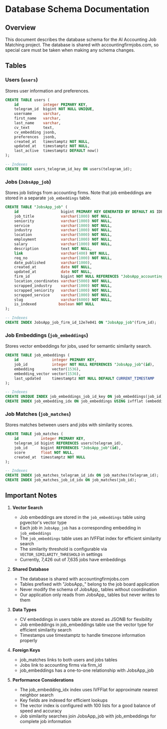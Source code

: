 # Database Schema Documentation

## Overview
This document describes the database schema for the AI Accounting Job Matching project. The database is shared with accountingfirmjobs.com, so special care must be taken when making any schema changes.

## Tables

### Users (`users`)
Stores user information and preferences.

```sql
CREATE TABLE users (
    id           integer PRIMARY KEY,
    telegram_id  bigint NOT NULL UNIQUE,
    username     varchar,
    first_name   varchar,
    last_name    varchar,
    cv_text      text,
    cv_embedding jsonb,
    preferences  jsonb,
    created_at   timestamptz NOT NULL,
    updated_at   timestamptz NOT NULL,
    last_active  timestamptz DEFAULT now()
);

-- Indexes
CREATE INDEX users_telegram_id_key ON users(telegram_id);
```

### Jobs (`JobsApp_job`)
Stores job listings from accounting firms. Note that job embeddings are stored in a separate `job_embeddings` table.

```sql
CREATE TABLE "JobsApp_job" (
    id                   bigint PRIMARY KEY GENERATED BY DEFAULT AS IDENTITY,
    job_title            varchar(1000) NOT NULL,
    seniority            varchar(1000) NOT NULL,
    service              varchar(1000) NOT NULL,
    industry             varchar(1000) NOT NULL,
    location             varchar(5000) NOT NULL,
    employment           varchar(1000) NOT NULL,
    salary               varchar(1000) NOT NULL,
    description          text NOT NULL,
    link                 varchar(400) NOT NULL,
    req_no               varchar(1000) NOT NULL,
    date_published       varchar(1000),
    created_at           date NOT NULL,
    updated_at           date NOT NULL,
    firm_id              bigint NOT NULL REFERENCES "JobsApp_accountingfirm"(id),
    location_coordinates varchar(5000) NOT NULL,
    scrapped_industry    varchar(1000) NOT NULL,
    scrapped_seniority   varchar(1000) NOT NULL,
    scrapped_service     varchar(1000) NOT NULL,
    slug                 varchar(6000) NOT NULL,
    is_indexed          boolean NOT NULL
);

-- Indexes
CREATE INDEX JobsApp_job_firm_id_12e7e041 ON "JobsApp_job"(firm_id);
```

### Job Embeddings (`job_embeddings`)
Stores vector embeddings for jobs, used for semantic similarity search.

```sql
CREATE TABLE job_embeddings (
    id               integer PRIMARY KEY,
    job_id           integer NOT NULL REFERENCES "JobsApp_job"(id),
    embedding        vector(1536),
    embedding_vector vector(1536),
    last_updated     timestamptz NOT NULL DEFAULT CURRENT_TIMESTAMP
);

-- Indexes
CREATE UNIQUE INDEX job_embeddings_job_id_key ON job_embeddings(job_id);
CREATE INDEX job_embedding_idx ON job_embeddings USING ivfflat (embedding vector_cosine_ops) WITH (lists='100');
```

### Job Matches (`job_matches`)
Stores matches between users and jobs with similarity scores.

```sql
CREATE TABLE job_matches (
    id          integer PRIMARY KEY,
    telegram_id bigint REFERENCES users(telegram_id),
    job_id      bigint REFERENCES "JobsApp_job"(id),
    score       float NOT NULL,
    created_at  timestamptz NOT NULL
);

-- Indexes
CREATE INDEX job_matches_telegram_id_idx ON job_matches(telegram_id);
CREATE INDEX job_matches_job_id_idx ON job_matches(job_id);
```

## Important Notes

1. **Vector Search**
   - Job embeddings are stored in the `job_embeddings` table using pgvector's vector type
   - Each job in `JobsApp_job` has a corresponding embedding in `job_embeddings`
   - The `job_embeddings` table uses an IVFFlat index for efficient similarity search
   - The similarity threshold is configurable via `VECTOR_SIMILARITY_THRESHOLD` in settings
   - Currently, 7,426 out of 7,635 jobs have embeddings

2. **Shared Database**
   - The database is shared with accountingfirmjobs.com
   - Tables prefixed with "JobsApp_" belong to the job board application
   - Never modify the schema of JobsApp_ tables without coordination
   - Our application only reads from JobsApp_ tables but never writes to them

3. **Data Types**
   - CV embeddings in users table are stored as JSONB for flexibility
   - Job embeddings in job_embeddings table use the vector type for efficient similarity search
   - Timestamps use timestamptz to handle timezone information properly

4. **Foreign Keys**
   - job_matches links to both users and jobs tables
   - Jobs link to accounting firms via firm_id
   - job_embeddings has a one-to-one relationship with JobsApp_job

5. **Performance Considerations**
   - The job_embedding_idx index uses IVFFlat for approximate nearest neighbor search
   - Key fields are indexed for efficient lookups
   - The vector index is configured with 100 lists for a good balance of speed and accuracy
   - Job similarity searches join JobsApp_job with job_embeddings for complete job information
